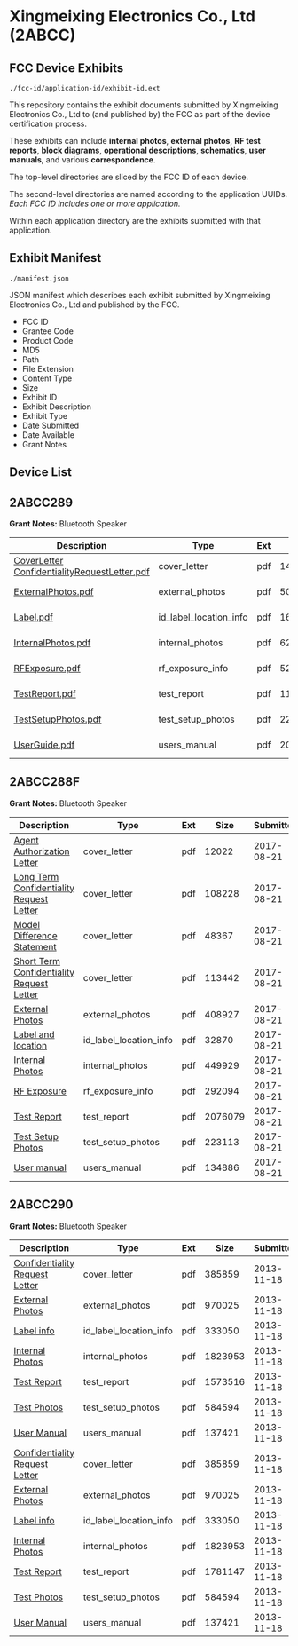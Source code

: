 # Xingmeixing Electronics Co., Ltd (2ABCC)
## FCC Device Exhibits

```
./fcc-id/application-id/exhibit-id.ext
```

This repository contains the exhibit documents submitted by Xingmeixing Electronics Co., Ltd to (and published by) the FCC as part of the device certification process.

These exhibits can include **internal photos**, **external photos**, **RF test reports**, **block diagrams**, **operational descriptions**, **schematics**, **user manuals**, and various **correspondence**.

The top-level directories are sliced by the FCC ID of each device.

The second-level directories are named according to the application UUIDs. *Each FCC ID includes one or more application.*

Within each application directory are the exhibits submitted with that application. 

## Exhibit Manifest

```
./manifest.json
```

JSON manifest which describes each exhibit submitted by Xingmeixing Electronics Co., Ltd and published by the FCC.

- FCC ID
- Grantee Code
- Product Code
- MD5
- Path
- File Extension
- Content Type
- Size
- Exhibit ID
- Exhibit Description
- Exhibit Type
- Date Submitted
- Date Available
- Grant Notes

## Device List
## 2ABCC289
**Grant Notes:** Bluetooth Speaker

| Description | Type | Ext | Size | Submitted | Available |
| ----------- | ---- | --- | ---- | --------- | --------- |
| [CoverLetter ConfidentialityRequestLetter.pdf](2ABCC289/d51e8b637bf4f52b8892b3379ec94c30/2626713.pdf) | cover_letter | pdf | 141670 | 2015-05-28 | 2015-05-28 |
| [ExternalPhotos.pdf](2ABCC289/d51e8b637bf4f52b8892b3379ec94c30/2626714.pdf) | external_photos | pdf | 500222 | 2015-05-28 | 2015-05-28 |
| [Label.pdf](2ABCC289/d51e8b637bf4f52b8892b3379ec94c30/2626716.pdf) | id_label_location_info | pdf | 161055 | 2015-05-28 | 2015-05-28 |
| [InternalPhotos.pdf](2ABCC289/d51e8b637bf4f52b8892b3379ec94c30/2626715.pdf) | internal_photos | pdf | 620067 | 2015-05-28 | 2015-05-28 |
| [RFExposure.pdf](2ABCC289/d51e8b637bf4f52b8892b3379ec94c30/2626718.pdf) | rf_exposure_info | pdf | 529465 | 2015-05-28 | 2015-05-28 |
| [TestReport.pdf](2ABCC289/d51e8b637bf4f52b8892b3379ec94c30/2626720.pdf) | test_report | pdf | 1127726 | 2015-05-28 | 2015-05-28 |
| [TestSetupPhotos.pdf](2ABCC289/d51e8b637bf4f52b8892b3379ec94c30/2626721.pdf) | test_setup_photos | pdf | 224799 | 2015-05-28 | 2015-05-28 |
| [UserGuide.pdf](2ABCC289/d51e8b637bf4f52b8892b3379ec94c30/2626722.pdf) | users_manual | pdf | 207278 | 2015-05-28 | 2015-05-28 |
## 2ABCC288F
**Grant Notes:** Bluetooth Speaker

| Description | Type | Ext | Size | Submitted | Available |
| ----------- | ---- | --- | ---- | --------- | --------- |
| [Agent Authorization Letter](2ABCC288F/6f0e33636768ef40ee96f358bf7e08cc/3519591.pdf) | cover_letter | pdf | 12022 | 2017-08-21 | 2017-08-21 |
| [Long Term Confidentiality Request Letter](2ABCC288F/6f0e33636768ef40ee96f358bf7e08cc/3519599.pdf) | cover_letter | pdf | 108228 | 2017-08-21 | 2017-08-21 |
| [Model Difference Statement](2ABCC288F/6f0e33636768ef40ee96f358bf7e08cc/3519600.pdf) | cover_letter | pdf | 48367 | 2017-08-21 | 2017-08-21 |
| [Short Term Confidentiality Request Letter](2ABCC288F/6f0e33636768ef40ee96f358bf7e08cc/3519603.pdf) | cover_letter | pdf | 113442 | 2017-08-21 | 2017-08-21 |
| [External Photos](2ABCC288F/6f0e33636768ef40ee96f358bf7e08cc/3519594.pdf) | external_photos | pdf | 408927 | 2017-08-21 | 2017-10-05 |
| [Label and location](2ABCC288F/6f0e33636768ef40ee96f358bf7e08cc/3519598.pdf) | id_label_location_info | pdf | 32870 | 2017-08-21 | 2017-08-21 |
| [Internal Photos](2ABCC288F/6f0e33636768ef40ee96f358bf7e08cc/3519597.pdf) | internal_photos | pdf | 449929 | 2017-08-21 | 2017-10-05 |
| [RF Exposure](2ABCC288F/6f0e33636768ef40ee96f358bf7e08cc/3519601.pdf) | rf_exposure_info | pdf | 292094 | 2017-08-21 | 2017-08-21 |
| [Test Report](2ABCC288F/6f0e33636768ef40ee96f358bf7e08cc/3519595.pdf) | test_report | pdf | 2076079 | 2017-08-21 | 2017-08-21 |
| [Test Setup Photos](2ABCC288F/6f0e33636768ef40ee96f358bf7e08cc/3519596.pdf) | test_setup_photos | pdf | 223113 | 2017-08-21 | 2017-10-05 |
| [User manual](2ABCC288F/6f0e33636768ef40ee96f358bf7e08cc/3519604.pdf) | users_manual | pdf | 134886 | 2017-08-21 | 2017-10-05 |
## 2ABCC290
**Grant Notes:** Bluetooth Speaker

| Description | Type | Ext | Size | Submitted | Available |
| ----------- | ---- | --- | ---- | --------- | --------- |
| [Confidentiality Request Letter](2ABCC290/06230b0e7a61c5cfdf7890fd0a7faa41/2121866.pdf) | cover_letter | pdf | 385859 | 2013-11-18 | 2013-11-18 |
| [External Photos](2ABCC290/06230b0e7a61c5cfdf7890fd0a7faa41/2121867.pdf) | external_photos | pdf | 970025 | 2013-11-18 | 2013-11-18 |
| [Label info](2ABCC290/06230b0e7a61c5cfdf7890fd0a7faa41/2121869.pdf) | id_label_location_info | pdf | 333050 | 2013-11-18 | 2013-11-18 |
| [Internal Photos](2ABCC290/06230b0e7a61c5cfdf7890fd0a7faa41/2121868.pdf) | internal_photos | pdf | 1823953 | 2013-11-18 | 2013-11-18 |
| [Test Report](2ABCC290/06230b0e7a61c5cfdf7890fd0a7faa41/2121895.pdf) | test_report | pdf | 1573516 | 2013-11-18 | 2013-11-18 |
| [Test Photos](2ABCC290/06230b0e7a61c5cfdf7890fd0a7faa41/2121871.pdf) | test_setup_photos | pdf | 584594 | 2013-11-18 | 2013-11-18 |
| [User Manual](2ABCC290/06230b0e7a61c5cfdf7890fd0a7faa41/2121865.pdf) | users_manual | pdf | 137421 | 2013-11-18 | 2013-11-18 |
| [Confidentiality Request Letter](2ABCC290/9e007545ee40a6f7521b874de62f0b39/2121866.pdf) | cover_letter | pdf | 385859 | 2013-11-18 | 2013-11-18 |
| [External Photos](2ABCC290/9e007545ee40a6f7521b874de62f0b39/2121867.pdf) | external_photos | pdf | 970025 | 2013-11-18 | 2013-11-18 |
| [Label info](2ABCC290/9e007545ee40a6f7521b874de62f0b39/2121869.pdf) | id_label_location_info | pdf | 333050 | 2013-11-18 | 2013-11-18 |
| [Internal Photos](2ABCC290/9e007545ee40a6f7521b874de62f0b39/2121868.pdf) | internal_photos | pdf | 1823953 | 2013-11-18 | 2013-11-18 |
| [Test Report](2ABCC290/9e007545ee40a6f7521b874de62f0b39/2121870.pdf) | test_report | pdf | 1781147 | 2013-11-18 | 2013-11-18 |
| [Test Photos](2ABCC290/9e007545ee40a6f7521b874de62f0b39/2121871.pdf) | test_setup_photos | pdf | 584594 | 2013-11-18 | 2013-11-18 |
| [User Manual](2ABCC290/9e007545ee40a6f7521b874de62f0b39/2121865.pdf) | users_manual | pdf | 137421 | 2013-11-18 | 2013-11-18 |
